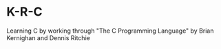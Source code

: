# K-R-C
Learning C by working through "The C Programming Language" by Brian Kernighan and Dennis Ritchie
